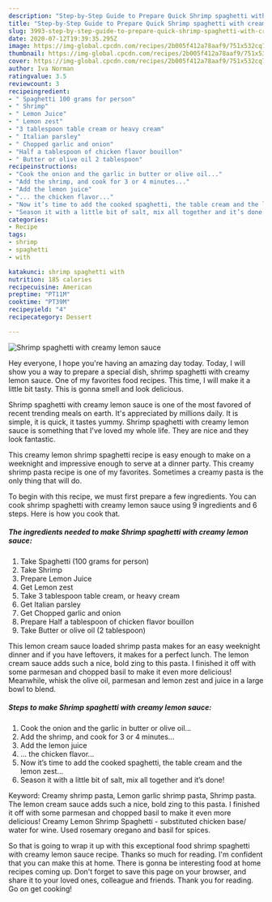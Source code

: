 ```yaml
---
description: "Step-by-Step Guide to Prepare Quick Shrimp spaghetti with creamy lemon sauce"
title: "Step-by-Step Guide to Prepare Quick Shrimp spaghetti with creamy lemon sauce"
slug: 3993-step-by-step-guide-to-prepare-quick-shrimp-spaghetti-with-creamy-lemon-sauce
date: 2020-07-12T19:39:35.295Z
image: https://img-global.cpcdn.com/recipes/2b005f412a78aaf9/751x532cq70/shrimp-spaghetti-with-creamy-lemon-sauce-recipe-main-photo.jpg
thumbnail: https://img-global.cpcdn.com/recipes/2b005f412a78aaf9/751x532cq70/shrimp-spaghetti-with-creamy-lemon-sauce-recipe-main-photo.jpg
cover: https://img-global.cpcdn.com/recipes/2b005f412a78aaf9/751x532cq70/shrimp-spaghetti-with-creamy-lemon-sauce-recipe-main-photo.jpg
author: Iva Norman
ratingvalue: 3.5
reviewcount: 3
recipeingredient:
- " Spaghetti 100 grams for person"
- " Shrimp"
- " Lemon Juice"
- " Lemon zest"
- "3 tablespoon table cream or heavy cream"
- " Italian parsley"
- " Chopped garlic and onion"
- "Half a tablespoon of chicken flavor bouillon"
- " Butter or olive oil 2 tablespoon"
recipeinstructions:
- "Cook the onion and the garlic in butter or olive oil..."
- "Add the shrimp, and cook for 3 or 4 minutes..."
- "Add the lemon juice"
- "... the chicken flavor..."
- "Now it’s time to add the cooked spaghetti, the table cream and the lemon zest..."
- "Season it with a little bit of salt, mix all together and it’s done!"
categories:
- Recipe
tags:
- shrimp
- spaghetti
- with

katakunci: shrimp spaghetti with 
nutrition: 185 calories
recipecuisine: American
preptime: "PT11M"
cooktime: "PT39M"
recipeyield: "4"
recipecategory: Dessert

---
```



![Shrimp spaghetti with creamy lemon sauce](https://img-global.cpcdn.com/recipes/2b005f412a78aaf9/751x532cq70/shrimp-spaghetti-with-creamy-lemon-sauce-recipe-main-photo.jpg)

Hey everyone, I hope you're having an amazing day today. Today, I will show you a way to prepare a special dish, shrimp spaghetti with creamy lemon sauce. One of my favorites food recipes. This time, I will make it a little bit tasty. This is gonna smell and look delicious.

Shrimp spaghetti with creamy lemon sauce is one of the most favored of recent trending meals on earth. It's appreciated by millions daily. It is simple, it is quick, it tastes yummy. Shrimp spaghetti with creamy lemon sauce is something that I've loved my whole life. They are nice and they look fantastic.

This creamy lemon shrimp spaghetti recipe is easy enough to make on a weeknight and impressive enough to serve at a dinner party. This creamy shrimp pasta recipe is one of my favorites. Sometimes a creamy pasta is the only thing that will do.


To begin with this recipe, we must first prepare a few ingredients. You can cook shrimp spaghetti with creamy lemon sauce using 9 ingredients and 6 steps. Here is how you cook that.

<!--inarticleads1-->

##### The ingredients needed to make Shrimp spaghetti with creamy lemon sauce:

1. Take  Spaghetti (100 grams for person)
1. Take  Shrimp
1. Prepare  Lemon Juice
1. Get  Lemon zest
1. Take 3 tablespoon table cream, or heavy cream
1. Get  Italian parsley
1. Get  Chopped garlic and onion
1. Prepare Half a tablespoon of chicken flavor bouillon
1. Take  Butter or olive oil (2 tablespoon)


This lemon cream sauce loaded shrimp pasta makes for an easy weeknight dinner and if you have leftovers, it makes for a perfect lunch. The lemon cream sauce adds such a nice, bold zing to this pasta. I finished it off with some parmesan and chopped basil to make it even more delicious! Meanwhile, whisk the olive oil, parmesan and lemon zest and juice in a large bowl to blend. 

<!--inarticleads2-->

##### Steps to make Shrimp spaghetti with creamy lemon sauce:

1. Cook the onion and the garlic in butter or olive oil...
1. Add the shrimp, and cook for 3 or 4 minutes...
1. Add the lemon juice
1. ... the chicken flavor...
1. Now it’s time to add the cooked spaghetti, the table cream and the lemon zest...
1. Season it with a little bit of salt, mix all together and it’s done!


Keyword: Creamy shrimp pasta, Lemon garlic shrimp pasta, Shrimp pasta. The lemon cream sauce adds such a nice, bold zing to this pasta. I finished it off with some parmesan and chopped basil to make it even more delicious! Creamy Lemon Shrimp Spaghetti - substituted chicken base/ water for wine. Used rosemary oregano and basil for spices. 

So that is going to wrap it up with this exceptional food shrimp spaghetti with creamy lemon sauce recipe. Thanks so much for reading. I'm confident that you can make this at home. There is gonna be interesting food at home recipes coming up. Don't forget to save this page on your browser, and share it to your loved ones, colleague and friends. Thank you for reading. Go on get cooking!
